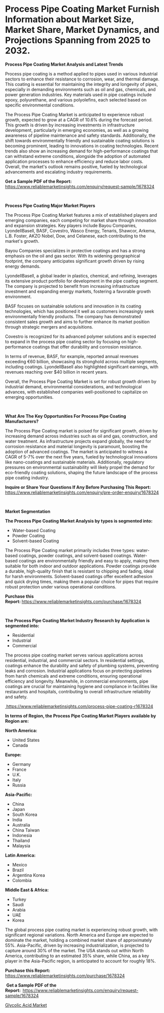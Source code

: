 <p><h1>Process Pipe Coating Market Furnish Information about Market Size, Market Share, Market Dynamics, and Projections Spanning from 2025 to 2032.</h1></p><p><strong>Process Pipe Coating Market Analysis and Latest Trends</strong></p>
<p><p>Process pipe coating is a method applied to pipes used in various industrial sectors to enhance their resistance to corrosion, wear, and thermal damage. This coating is essential for maintaining the integrity and longevity of pipes, especially in demanding environments such as oil and gas, chemicals, and power generation industries. Key materials used in pipe coatings include epoxy, polyurethane, and various polyolefins, each selected based on specific environmental conditions.</p><p>The Process Pipe Coating Market is anticipated to experience robust growth, expected to grow at a CAGR of 10.6% during the forecast period. This growth is driven by increasing investments in infrastructure development, particularly in emerging economies, as well as a growing awareness of pipeline maintenance and safety standards. Additionally, the shift towards environmentally friendly and sustainable coating solutions is becoming prominent, leading to innovations in coating technologies. Recent trends also show an increasing demand for high-performance coatings that can withstand extreme conditions, alongside the adoption of automated application processes to enhance efficiency and reduce labor costs. Overall, the market's outlook remains positive, fueled by technological advancements and escalating industry requirements.</p></p>
<p><strong>Get a Sample PDF of the Report:&nbsp;</strong> <a href="https://www.reliablemarketinsights.com/enquiry/request-sample/1678324?utm_campaign=3264&utm_medium=2&utm_source=Github&utm_content=ia&utm_term=01042025&utm_id=process-pipe-coating">https://www.reliablemarketinsights.com/enquiry/request-sample/1678324</a></p>
<p>&nbsp;</p>
<p><strong>Process Pipe Coating Major Market Players</strong></p>
<p><p>The Process Pipe Coating Market features a mix of established players and emerging companies, each competing for market share through innovation and expansion strategies. Key players include Bayou Companies, LyondellBasell, BASF, Covestro, Wasco Energy, Tenaris, Shawcor, Arkema, L.B. Foster, AKZO Nobel, Dow, and Celanese, each contributing to the market's growth.</p><p>Bayou Companies specializes in protective coatings and has a strong emphasis on the oil and gas sector. With its widening geographical footprint, the company anticipates significant growth driven by rising energy demands.</p><p>LyondellBasell, a global leader in plastics, chemical, and refining, leverages its extensive product portfolio for development in the pipe coating segment. The company is projected to benefit from increasing infrastructure investment and expanding energy markets, fostering a favorable growth environment.</p><p>BASF focuses on sustainable solutions and innovation in its coating technologies, which has positioned it well as customers increasingly seek environmentally friendly products. The company has demonstrated consistent sales growth and aims to further enhance its market position through strategic mergers and acquisitions.</p><p>Covestro is recognized for its advanced polymer solutions and is expected to expand in the process pipe coating sector by focusing on high-performance coatings that offer durability and corrosion resistance. </p><p>In terms of revenue, BASF, for example, reported annual revenues exceeding €60 billion, showcasing its stronghold across multiple segments, including coatings. LyondellBasell also highlighted significant earnings, with revenues reaching over $40 billion in recent years.</p><p>Overall, the Process Pipe Coating Market is set for robust growth driven by industrial demand, environmental considerations, and technological advances, with established companies well-positioned to capitalize on emerging opportunities.</p></p>
<p>&nbsp;</p>
<p><strong>What Are The Key Opportunities For Process Pipe Coating Manufacturers?</strong></p>
<p><p>The Process Pipe Coating market is poised for significant growth, driven by increasing demand across industries such as oil and gas, construction, and water treatment. As infrastructure projects expand globally, the need for corrosion resistance and material longevity is paramount, boosting the adoption of advanced coatings. The market is anticipated to witness a CAGR of 5-7% over the next five years, fueled by technological innovations like nano-coatings and sustainable materials. Additionally, regulatory pressures on environmental sustainability will likely propel the demand for eco-friendly coating solutions, shaping the future landscape of the process pipe coating industry.</p></p>
<p><strong>Inquire or Share Your Questions If Any Before Purchasing This Report:</strong> <a href="https://www.reliablemarketinsights.com/enquiry/pre-order-enquiry/1678324?utm_campaign=3264&utm_medium=2&utm_source=Github&utm_content=ia&utm_term=01042025&utm_id=process-pipe-coating">https://www.reliablemarketinsights.com/enquiry/pre-order-enquiry/1678324</a></p>
<p>&nbsp;</p>
<p><strong>Market Segmentation</strong></p>
<p><strong>The Process Pipe Coating Market Analysis by types is segmented into:</strong></p>
<p><ul><li>Water-based Coating</li><li>Powder Coating</li><li>Solvent-based Coating</li></ul></p>
<p><p>The Process Pipe Coating market primarily includes three types: water-based coatings, powder coatings, and solvent-based coatings. Water-based coatings are environmentally friendly and easy to apply, making them suitable for both indoor and outdoor applications. Powder coatings provide a durable, high-quality finish that is resistant to chipping and fading, ideal for harsh environments. Solvent-based coatings offer excellent adhesion and quick drying times, making them a popular choice for pipes that require robust protection under various operational conditions.</p></p>
<p><strong>Purchase this Report:&nbsp;</strong><a href="https://www.reliablemarketinsights.com/purchase/1678324?utm_campaign=3264&utm_medium=2&utm_source=Github&utm_content=ia&utm_term=01042025&utm_id=process-pipe-coating">https://www.reliablemarketinsights.com/purchase/1678324</a></p>
<p>&nbsp;</p>
<p><strong>The Process Pipe Coating Market Industry Research by Application is segmented into:</strong></p>
<p><ul><li>Residential</li><li>Industrial</li><li>Commercial</li></ul></p>
<p><p>The process pipe coating market serves various applications across residential, industrial, and commercial sectors. In residential settings, coatings enhance the durability and safety of plumbing systems, preventing leaks and corrosion. Industrial applications focus on protecting pipelines from harsh chemicals and extreme conditions, ensuring operational efficiency and longevity. Meanwhile, in commercial environments, pipe coatings are crucial for maintaining hygiene and compliance in facilities like restaurants and hospitals, contributing to overall infrastructure reliability and safety.</p></p>
<p><a href="https://www.reliablemarketinsights.com/process-pipe-coating-r1678324?utm_campaign=3264&utm_medium=2&utm_source=Github&utm_content=ia&utm_term=01042025&utm_id=process-pipe-coating">&nbsp;https://www.reliablemarketinsights.com/process-pipe-coating-r1678324</a></p>
<p><strong>In terms of Region, the Process Pipe Coating Market Players available by Region are:</strong></p>
<p>
    <p> <strong> North America: </strong>
        <ul>
            <li>United States</li>
            <li>Canada</li>
        </ul>
        </p> 
    <p> <strong> Europe: </strong>
        <ul>
            <li>Germany</li>
            <li>France</li>
            <li>U.K.</li>
            <li>Italy</li>
            <li>Russia</li>
        </ul>
        </p> 
    <p> <strong> Asia-Pacific: </strong>
        <ul>
            <li>China</li>
            <li>Japan</li>
            <li>South Korea</li>
            <li>India</li>
            <li>Australia</li>
            <li>China Taiwan</li>
            <li>Indonesia</li>
            <li>Thailand</li>
            <li>Malaysia</li>
        </ul>
        </p> 
    <p> <strong> Latin America: </strong>
        <ul>
            <li>Mexico</li>
            <li>Brazil</li>
            <li>Argentina Korea</li>
            <li>Colombia</li>
        </ul>
        </p> 
    <p> <strong> Middle East & Africa: </strong>
        <ul>
            <li>Turkey</li>
            <li>Saudi</li>
            <li>Arabia</li>
            <li>UAE</li>
            <li>Korea</li>
        </ul>
    </p>
    </p>
<p><p>The global process pipe coating market is experiencing robust growth, with significant regional variations. North America and Europe are expected to dominate the market, holding a combined market share of approximately 55%. Asia-Pacific, driven by increasing industrialization, is projected to capture around 30% of the market. The USA stands out within North America, contributing to an estimated 35% share, while China, as a key player in the Asia-Pacific region, is anticipated to account for roughly 18%.</p></p>
<p><strong>Purchase this Report: </strong><a href="https://www.reliablemarketinsights.com/purchase/1678324?utm_campaign=3264&utm_medium=2&utm_source=Github&utm_content=ia&utm_term=01042025&utm_id=process-pipe-coating">https://www.reliablemarketinsights.com/purchase/1678324</a></p>
<p>&nbsp;<strong>Get a Sample PDF of the Report:&nbsp;&nbsp;</strong><a href="https://www.reliablemarketinsights.com/enquiry/request-sample/1678324?utm_campaign=3264&utm_medium=2&utm_source=Github&utm_content=ia&utm_term=01042025&utm_id=process-pipe-coating">https://www.reliablemarketinsights.com/enquiry/request-sample/1678324</a></p>
<p><strong></strong></p>
<p><p><a href="https://github.com/leijavaagexo/Market-Research-Report-List-1/blob/main/glycolic-acid-market.md?utm_campaign=3264&utm_medium=2&utm_source=Github&utm_content=ia&utm_term=01042025&utm_id=process-pipe-coating">Glycolic Acid Market</a></p></p>